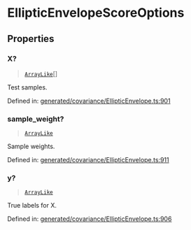 # EllipticEnvelopeScoreOptions

## Properties

### X?

> [`ArrayLike`](../types/ArrayLike.md)[]

Test samples.

Defined in:  [generated/covariance/EllipticEnvelope.ts:901](https://github.com/transitive-bullshit/scikit-learn-ts/blob/b59c1ff/packages/sklearn/src/generated/covariance/EllipticEnvelope.ts#L901)

### sample\_weight?

> [`ArrayLike`](../types/ArrayLike.md)

Sample weights.

Defined in:  [generated/covariance/EllipticEnvelope.ts:911](https://github.com/transitive-bullshit/scikit-learn-ts/blob/b59c1ff/packages/sklearn/src/generated/covariance/EllipticEnvelope.ts#L911)

### y?

> [`ArrayLike`](../types/ArrayLike.md)

True labels for X.

Defined in:  [generated/covariance/EllipticEnvelope.ts:906](https://github.com/transitive-bullshit/scikit-learn-ts/blob/b59c1ff/packages/sklearn/src/generated/covariance/EllipticEnvelope.ts#L906)
